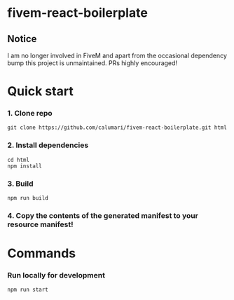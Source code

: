 # fivem-react-boilerplate
## Notice
I am no longer involved in FiveM and apart from the occasional dependency bump this project is unmaintained. PRs highly encouraged!

# Quick start
### 1. Clone repo
```
git clone https://github.com/calumari/fivem-react-boilerplate.git html
```

### 2. Install dependencies
```
cd html
npm install
```

### 3. Build
```
npm run build
```

### 4. Copy the contents of the generated manifest to your resource manifest!

# Commands
### Run locally for development
```
npm run start
```
